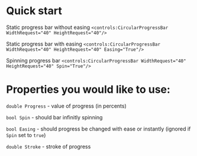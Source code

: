 # Quick start
Static progress bar without easing
`<controls:CircularProgressBar WidthRequest="40" HeightRequest="40"/>`

Static progress bar with easing
`<controls:CircularProgressBar WidthRequest="40" HeightRequest="40" Easing="True"/>`

Spinning progress bar
`<controls:CircularProgressBar WidthRequest="40" HeightRequest="40" Spin="True"/> `

# Properties you would like to use:
`double Progress` - value of progress (in percents)

`bool Spin` - should bar infinitly spinning

`bool Easing` - should progress be changed with ease or instantly (ignored if `Spin` set to `true`)

`double Stroke` - stroke of progress
